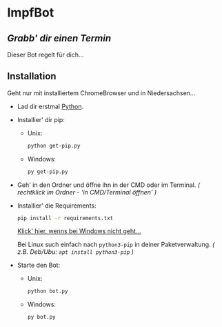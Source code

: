 # ImpfBot
## _Grabb' dir einen Termin_


Dieser Bot regelt für dich...

## Installation
Geht nur mit installiertem ChromeBrowser und in Niedersachsen...
- Lad dir erstmal [Python](https://www.python.org/).
- Installier' dir pip:
  - Unix:
    ```bash
    python get-pip.py
    ```
  - Windows:
    ```bash
    py get-pip.py
    ```
- Geh' in den Ordner und öffne ihn in der CMD oder im Terminal. _( rechtklick im Ordner - 'in CMD/Terminal öffnen' )_
- Installier' die Requirements:
    ```bash
    pip install -r requirements.txt
    ```
    [Klick' hier, wenns bei Windows nicht geht...](https://www.activestate.com/resources/quick-reads/how-to-install-pip-on-windows)
    
    Bei Linux such einfach nach ```python3-pip``` in deiner Paketverwaltung. 
    _( z.B. Deb/Ubu: ```apt install python3-pip``` )_
- Starte den Bot:
  - Unix:
    ```bash
    python bot.py
    ```
  - Windows:
    ```bash
    py bot.py
    ```
